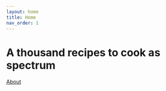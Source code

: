 ```yaml
---
layout: home
title: Home
nav_order: 1
---
```


# A thousand recipes to cook as spectrum

[About](about)
